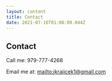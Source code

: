 ```yaml
---
layout: content
title: Contact
date: 2021-07-16T01:08:09.044Z
---
```

## Contact
Call me: 979-777-4268

Email me at: [mailto:jkrajicek1@gmail.com](jkrajicek1@gmail.com)
